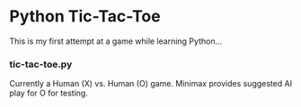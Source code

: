 # Python Tic-Tac-Toe

This is my first attempt at a game while learning Python...

### tic-tac-toe.py
Currently a Human (X) vs. Human (O) game. Minimax provides suggested AI play for O for testing.